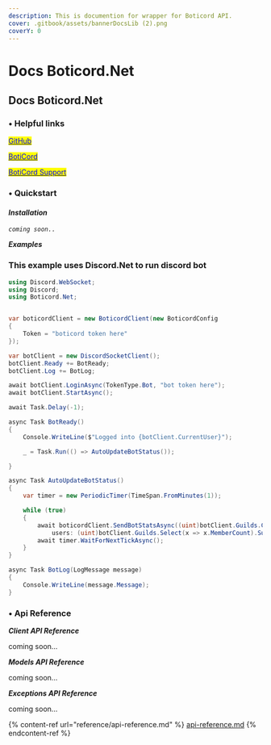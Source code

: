 ```yaml
---
description: This is documention for wrapper for Boticord API.
cover: .gitbook/assets/bannerDocsLib (2).png
coverY: 0
---
```


# Docs Boticord.Net

## Docs Boticord.Net

### • Helpful links

[<mark style="color:blue;">GitHub</mark>](https://github.com/boticord)

[<mark style="color:blue;">BotiCord</mark>](https://boticord.top/)

[<mark style="color:blue;">BotiCord Support</mark>](https://discord.com/invite/hkHjW8a)

### • Quickstart

#### _**Installation**_

_`coming soon..`_

_**Examples**_

### This example uses Discord.Net to run discord bot

```csharp
using Discord.WebSocket;
using Discord;
using Boticord.Net;


var boticordClient = new BoticordClient(new BoticordConfig
{
    Token = "boticord token here"
});

var botClient = new DiscordSocketClient();
botClient.Ready += BotReady;
botClient.Log += BotLog;

await botClient.LoginAsync(TokenType.Bot, "bot token here");
await botClient.StartAsync();

await Task.Delay(-1);

async Task BotReady()
{
    Console.WriteLine($"Logged into {botClient.CurrentUser}");

    _ = Task.Run(() => AutoUpdateBotStatus());

}

async Task AutoUpdateBotStatus()
{
    var timer = new PeriodicTimer(TimeSpan.FromMinutes(1));

    while (true)
    {
        await boticordClient.SendBotStatsAsync((uint)botClient.Guilds.Count,
            users: (uint)botClient.Guilds.Select(x => x.MemberCount).Sum());
        await timer.WaitForNextTickAsync();
    }
}

async Task BotLog(LogMessage message)
{
    Console.WriteLine(message.Message);
}
```

### • Api Reference

_**Client API Reference**_

coming soon...

_**Models API Reference**_

coming soon...

_**Exceptions API Reference**_

coming soon...

{% content-ref url="reference/api-reference.md" %}
[api-reference.md](reference/api-reference.md)
{% endcontent-ref %}
